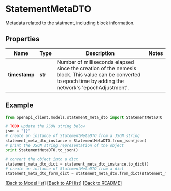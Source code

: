 # StatementMetaDTO

Metadata related to the statment, including block information.

## Properties

Name | Type | Description | Notes
------------ | ------------- | ------------- | -------------
**timestamp** | **str** | Number of milliseconds elapsed since the creation of the nemesis block. This value can be converted to epoch time by adding the network&#39;s &#39;epochAdjustment&#39;. | 

## Example

```python
from openapi_client.models.statement_meta_dto import StatementMetaDTO

# TODO update the JSON string below
json = "{}"
# create an instance of StatementMetaDTO from a JSON string
statement_meta_dto_instance = StatementMetaDTO.from_json(json)
# print the JSON string representation of the object
print StatementMetaDTO.to_json()

# convert the object into a dict
statement_meta_dto_dict = statement_meta_dto_instance.to_dict()
# create an instance of StatementMetaDTO from a dict
statement_meta_dto_form_dict = statement_meta_dto.from_dict(statement_meta_dto_dict)
```
[[Back to Model list]](../README.md#documentation-for-models) [[Back to API list]](../README.md#documentation-for-api-endpoints) [[Back to README]](../README.md)


